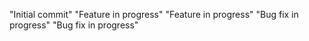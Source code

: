 "Initial commit" 
"Feature in progress" 
"Feature in progress" 
"Bug fix in progress" 
"Bug fix in progress" 
